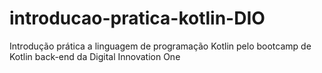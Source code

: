 # introducao-pratica-kotlin-DIO
Introdução prática a linguagem de programação Kotlin pelo bootcamp de Kotlin back-end da Digital Innovation One 
